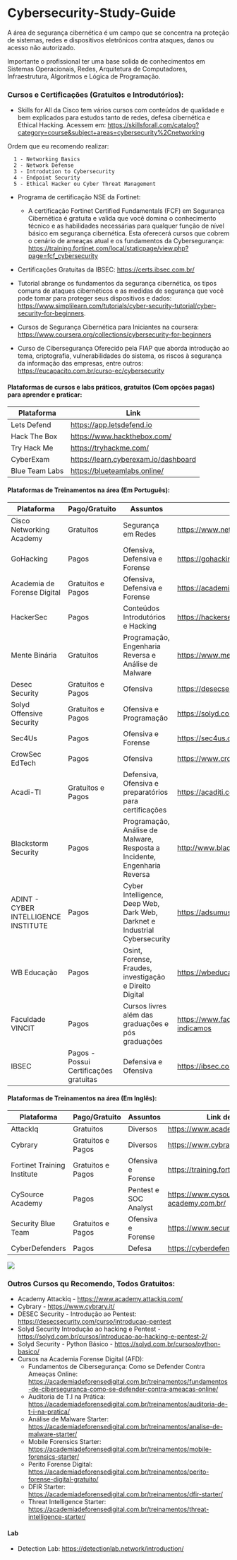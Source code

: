# Cybersecurity-Study-Guide

A área de segurança cibernética é um campo que se concentra na proteção de sistemas, redes e dispositivos eletrônicos contra ataques, danos ou acesso não autorizado. 
<p>
Importante o profissional ter uma base solida de conhecimentos em Sistemas Operacionais, Redes, Arquitetura de Computadores, Infraestrutura, Algoritmos e Lógica de Programação. 
<p/>
  
### Cursos e Certificações (Gratuitos e Introdutórios):

- Skills for All da Cisco tem vários cursos com conteúdos de qualidade e bem explicados para estudos tanto de redes, defesa cibernética e Ethical Hacking. Acessem em: https://skillsforall.com/catalog?category=course&subject+areas=cybersecurity%2Cnetworking

Ordem que eu recomendo realizar: 

      1 - Networking Basics
      2 - Network Defense
      3 - Introdution to Cybersecurity
      4 - Endpoint Security
      5 - Ethical Hacker ou Cyber Threat Management

- Programa de certificação NSE da Fortinet: 
    - A certificação Fortinet Certified Fundamentals (FCF) em Segurança Cibernética é gratuita e valida que você domina o conhecimento técnico e as habilidades necessárias para qualquer função de nível básico em segurança cibernética. Esta oferecerá cursos que cobrem o cenário de ameaças atual e os fundamentos da Cybersegurança: https://training.fortinet.com/local/staticpage/view.php?page=fcf_cybersecurity

- Certificações Gratuitas da IBSEC: https://certs.ibsec.com.br/
  
- Tutorial abrange os fundamentos da segurança cibernética, os tipos comuns de ataques cibernéticos e as medidas de segurança que você pode tomar para proteger seus dispositivos e dados: https://www.simplilearn.com/tutorials/cyber-security-tutorial/cyber-security-for-beginners.
  
- Cursos de Segurança Cibernética para Iniciantes na coursera: https://www.coursera.org/collections/cybersecurity-for-beginners
  
- Curso de Cibersegurança Oferecido pela FIAP que aborda introdução ao tema, criptografia, vulnerabilidades do sistema, os riscos à segurança da informação das empresas, entre outros: https://eucapacito.com.br/curso-ec/cybersecurity
 
#### Plataformas de cursos e labs práticos, gratuitos (Com opções pagas) para aprender e praticar:

| Plataforma | Link | 
| --- | ------ |
| Lets Defend | https://app.letsdefend.io | 
| Hack The Box | https://www.hackthebox.com/ | 
| Try Hack Me | https://tryhackme.com/ | 
| CyberExam | https://learn.cyberexam.io/dashboard | 
| Blue Team Labs | https://blueteamlabs.online/ | 


#### Plataformas de Treinamentos na área (Em Português):

| Plataforma | Pago/Gratuito | Assuntos | Link de Acesso |
| --- | ------ | ------- | ----------- | 
| Cisco Networking Academy | Gratuitos | Segurança em Redes | https://www.netacad.com/pt-br/courses/all-courses | 
| GoHacking | Pagos | Ofensiva, Defensiva e Forense | https://gohacking.com.br/cursos | 
| Academia de Forense Digital | Gratuitos e Pagos | Ofensiva, Defensiva e Forense | https://academiadeforensedigital.com.br/treinamentos/ | 
| HackerSec | Pagos | Conteúdos Introdutórios e Hacking | https://hackersec.com/academy/ |
| Mente Binária | Gratuitos | Programação, Engenharia Reversa e Análise de Malware | https://www.mentebinaria.com.br/treinamentos/ | 
| Desec Security | Gratuitos e Pagos |  Ofensiva | https://desecsecurity.com/ | 
| Solyd Offensive Security | Gratuitos e Pagos | Ofensiva e Programação | https://solyd.com.br/ | 
| Sec4Us | Pagos | Ofensiva e Forense | https://sec4us.com.br/ | 
| CrowSec EdTech | Pagos | Ofensiva | https://www.crowsec.com.br/ | 
| Acadi-TI | Gratuitos e Pagos | Defensiva, Ofensiva e preparatórios para certificações | https://acaditi.com.br/ | 
| Blackstorm Security | Pagos | Programação, Análise de Malware, Resposta a Incidente, Engenharia Reversa | http://www.blackstormsecurity.com/bs/treinamento.html | 
| ADINT - CYBER INTELLIGENCE INSTITUTE | Pagos | Cyber Intelligence, Deep Web, Dark Web, Darknet e Industrial Cybersecurity | https://adsumus.eadplataforma.app/courses | 
| WB Educação | Pagos | Osint, Forense, Fraudes, investigação e Direito Digital | https://wbeduca.com.br/pt/cursos | 
| Faculdade VINCIT | Pagos | Cursos livres além das graduações e pós graduações | https://www.faculdadevincit.edu.br/cursos-que-indicamos | 
| IBSEC | Pagos - Possui Certificações gratuitas | Defensiva e Ofensiva | https://ibsec.com.br/ | 


#### Plataformas de Treinamentos na área (Em Inglês):

| Plataforma | Pago/Gratuito | Assuntos | Link de Acesso |
| --- | ------ | ------- | ----------- | 
| AttackIq | Gratuitos | Diversos | https://www.academy.attackiq.com/ | 
| Cybrary | Gratuitos e Pagos | Diversos | https://www.cybrary.it/ | 
| Fortinet Training Institute | Gratuitos e Pagos | Ofensiva e Forense | https://training.fortinet.com/ | 
| CySource Academy | Pagos | Pentest e SOC Analyst | https://www.cysource-academy.com.br/ | 
| Security Blue Team | Gratuitos e Pagos | Ofensiva e Forense | https://www.securityblue.team/training | 
| CyberDefenders | Pagos | Defesa | https://cyberdefenders.org/ | 

<img src="https://media.licdn.com/dms/image/D4D22AQGurEHQXnxBDg/feedshare-shrink_800/0/1704577154931?e=1707350400&v=beta&t=LiM8keh9tBKhNeUN-nUyqBDa6-lOUU1cUu1fM7IBxZA">

### Outros Cursos qu Recomendo, Todos Gratuitos:
 
- Academy Attackiq - https://www.academy.attackiq.com/
- Cybrary - https://www.cybrary.it/
- DESEC Security - Introdução ao Pentest: https://desecsecurity.com/curso/introducao-pentest
- Solyd Security Introdução ao hacking e Pentest - https://solyd.com.br/cursos/introducao-ao-hacking-e-pentest-2/
- Solyd Security - Python Básico - https://solyd.com.br/cursos/python-basico/
- Cursos na Academia Forense Digital (AFD):
  - Fundamentos de Cibersegurança: Como se Defender Contra Ameaças Online: https://academiadeforensedigital.com.br/treinamentos/fundamentos-de-ciberseguranca-como-se-defender-contra-ameacas-online/
  - Auditoria de T.I na Prática: https://academiadeforensedigital.com.br/treinamentos/auditoria-de-t-i-na-pratica/
  - Análise de Malware Starter: https://academiadeforensedigital.com.br/treinamentos/analise-de-malware-starter/
  - Mobile Forensics Starter: https://academiadeforensedigital.com.br/treinamentos/mobile-forensics-starter/
  - Perito Forense Digital: https://academiadeforensedigital.com.br/treinamentos/perito-forense-digital-gratuito/
  - DFIR Starter: https://academiadeforensedigital.com.br/treinamentos/dfir-starter/
  - Threat Intelligence Starter: https://academiadeforensedigital.com.br/treinamentos/threat-intelligence-starter/
 
#### Lab

- Detection Lab: https://detectionlab.network/introduction/


